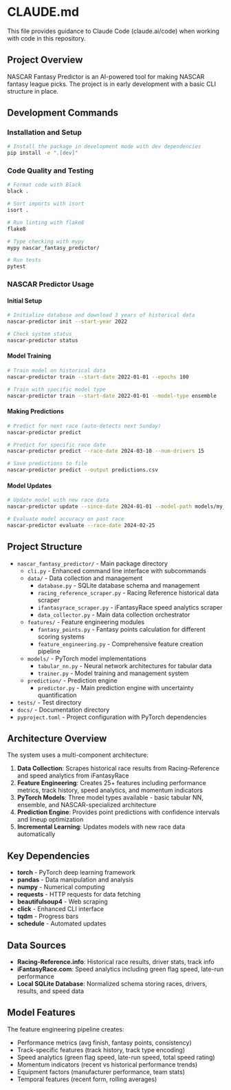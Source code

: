 # CLAUDE.md

This file provides guidance to Claude Code (claude.ai/code) when working with code in this repository.

## Project Overview

NASCAR Fantasy Predictor is an AI-powered tool for making NASCAR fantasy league picks. The project is in early development with a basic CLI structure in place.

## Development Commands

### Installation and Setup
```bash
# Install the package in development mode with dev dependencies
pip install -e ".[dev]"
```

### Code Quality and Testing
```bash
# Format code with Black
black .

# Sort imports with isort
isort .

# Run linting with flake8
flake8

# Type checking with mypy
mypy nascar_fantasy_predictor/

# Run tests
pytest
```

### NASCAR Predictor Usage

#### Initial Setup
```bash
# Initialize database and download 3 years of historical data
nascar-predictor init --start-year 2022

# Check system status
nascar-predictor status
```

#### Model Training
```bash
# Train model on historical data
nascar-predictor train --start-date 2022-01-01 --epochs 100

# Train with specific model type
nascar-predictor train --start-date 2022-01-01 --model-type ensemble
```

#### Making Predictions
```bash
# Predict for next race (auto-detects next Sunday)
nascar-predictor predict

# Predict for specific race date
nascar-predictor predict --race-date 2024-03-10 --num-drivers 15

# Save predictions to file
nascar-predictor predict --output predictions.csv
```

#### Model Updates
```bash
# Update model with new race data
nascar-predictor update --since-date 2024-01-01 --model-path models/my_model

# Evaluate model accuracy on past race
nascar-predictor evaluate --race-date 2024-02-25
```

## Project Structure

- `nascar_fantasy_predictor/` - Main package directory
  - `cli.py` - Enhanced command line interface with subcommands
  - `data/` - Data collection and management
    - `database.py` - SQLite database schema and management
    - `racing_reference_scraper.py` - Racing Reference historical data scraper
    - `ifantasyrace_scraper.py` - iFantasyRace speed analytics scraper
    - `data_collector.py` - Main data collection orchestrator
  - `features/` - Feature engineering modules
    - `fantasy_points.py` - Fantasy points calculation for different scoring systems
    - `feature_engineering.py` - Comprehensive feature creation pipeline
  - `models/` - PyTorch model implementations
    - `tabular_nn.py` - Neural network architectures for tabular data
    - `trainer.py` - Model training and management system
  - `prediction/` - Prediction engine
    - `predictor.py` - Main prediction engine with uncertainty quantification
- `tests/` - Test directory
- `docs/` - Documentation directory
- `pyproject.toml` - Project configuration with PyTorch dependencies

## Architecture Overview

The system uses a multi-component architecture:

1. **Data Collection**: Scrapes historical race results from Racing-Reference and speed analytics from iFantasyRace
2. **Feature Engineering**: Creates 25+ features including performance metrics, track history, speed analytics, and momentum indicators
3. **PyTorch Models**: Three model types available - basic tabular NN, ensemble, and NASCAR-specialized architecture
4. **Prediction Engine**: Provides point predictions with confidence intervals and lineup optimization
5. **Incremental Learning**: Updates models with new race data automatically

## Key Dependencies

- **torch** - PyTorch deep learning framework
- **pandas** - Data manipulation and analysis
- **numpy** - Numerical computing
- **requests** - HTTP requests for data fetching
- **beautifulsoup4** - Web scraping
- **click** - Enhanced CLI interface
- **tqdm** - Progress bars
- **schedule** - Automated updates

## Data Sources

- **Racing-Reference.info**: Historical race results, driver stats, track info
- **iFantasyRace.com**: Speed analytics including green flag speed, late-run performance
- **Local SQLite Database**: Normalized schema storing races, drivers, results, and speed data

## Model Features

The feature engineering pipeline creates:
- Performance metrics (avg finish, fantasy points, consistency)
- Track-specific features (track history, track type encoding)
- Speed analytics (green flag speed, late-run speed, total speed rating)
- Momentum indicators (recent vs historical performance trends)
- Equipment factors (manufacturer performance, team stats)
- Temporal features (recent form, rolling averages)